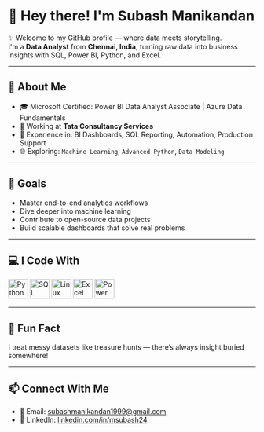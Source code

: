 # 👋 Hey there! I'm Subash Manikandan

✨ Welcome to my GitHub profile — where data meets storytelling.  
I'm a **Data Analyst** from **Chennai, India**, turning raw data into business insights with SQL, Power BI, Python, and Excel.

---

## 🧠 About Me

- 🎓 Microsoft Certified: Power BI Data Analyst Associate | Azure Data Fundamentals  
- 🏢 Working at **Tata Consultancy Services**  
- 💼 Experience in: BI Dashboards, SQL Reporting, Automation, Production Support  
- 🌐 Exploring: `Machine Learning`, `Advanced Python`, `Data Modeling`

---

## 🚀 Goals

- Master end-to-end analytics workflows  
- Dive deeper into machine learning  
- Contribute to open-source data projects  
- Build scalable dashboards that solve real problems

---

## 💻 I Code With

<p align="left">
  <img src="https://cdn.jsdelivr.net/gh/devicons/devicon/icons/python/python-original.svg" width="40" height="40" alt="Python"/>
  <img src="https://cdn.jsdelivr.net/gh/devicons/devicon/icons/mysql/mysql-original-wordmark.svg" width="40" height="40" alt="SQL"/>
  <img src="https://cdn.jsdelivr.net/gh/devicons/devicon/icons/linux/linux-original.svg" width="40" height="40" alt="Linux"/>
  <img src="https://img.icons8.com/color/48/000000/microsoft-excel-2019.png" width="40" height="40" alt="Excel"/>
  <img src="https://img.icons8.com/color/48/000000/power-bi.png" width="40" height="40" alt="Power BI"/>
</p>

---


## 🎯 Fun Fact

I treat messy datasets like treasure hunts — there’s always insight buried somewhere!

---

## 📫 Connect With Me

- 📧 Email: subashmanikandan1999@gmail.com  
- 🔗 LinkedIn: [linkedin.com/in/msubash24](https://linkedin.com/in/msubash24)

<!--
**subash24/subash24** is a ✨ _special_ ✨ repository because its `README.md` (this file) appears on your GitHub profile.

Feel free to customize it further!

- 🔭 I’m currently working on Power BI dashboards and reporting automation.
- 🌱 I’m currently learning Python for ML and Advanced DAX.
- 👯 I’m looking to collaborate on data projects and dashboards.
- 🤔 I’m looking for help with ML model deployment.
- 💬 Ask me about SQL queries, Power BI visuals, or Excel tips.
- 📫 How to reach me: subashmanikandan1999@gmail.com
- ⚡ Fun fact: Data speaks — I just help people hear it clearly.
-->
